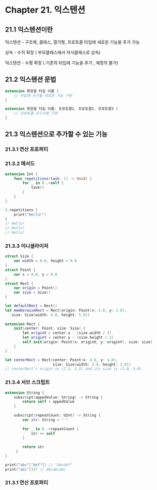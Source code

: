 <h1>Chapter 21. 익스텐션</h1>

<h2>21.1 익스텐션이란</h2>

익스텐션 - 구조체, 클래스, 열거형, 프로토콜 타입에 새로운 기능을 추가 가능

상속 - 수직 확장 ( 부모클래스에서 자식클래스로 상속)

익스텐션 - 수평 확장 ( 기존의 타입에 기능을 추가 , 재정의 불가)

<h2>21.2 익스텐션 문법</h2>


```swift
extension 확장할 타입 이름 {
    // 타입에 추가될 새로운 기능 구현
}
```

```swift
extension 확장할 타입 이름: 프로토콜1, 프로토콜2, 프로토콜3 {
    // 프로토콜 요구사항 구현
}
```

<h2>21.3 익스텐션으로 추가할 수 있는 기능</h2>

<h3>21.3.1 연산 프로퍼티</h3>

<h3>21.3.2 메서드</h3>

```swift
extension Int {
    func repetitions(task: () -> Void) {
        for _ in 0..<self {
            task()
        }
    }
}

3.repetitions {
    print("Hello!")
}
// Hello!
// Hello!
// Hello!
```
<h3>21.3.3 이니셜라이저</h3>

```swift
struct Size {
    var width = 0.0, height = 0.0
}
struct Point {
    var x = 0.0, y = 0.0
}
struct Rect {
    var origin = Point()
    var size = Size()
}

let defaultRect = Rect()
let memberwiseRect = Rect(origin: Point(x: 2.0, y: 2.0),
   size: Size(width: 5.0, height: 5.0))
   
extension Rect {
    init(center: Point, size: Size) {
        let originX = center.x - (size.width / 2)
        let originY = center.y - (size.height / 2)
        self.init(origin: Point(x: originX, y: originY), size: size)
    }
}

let centerRect = Rect(center: Point(x: 4.0, y: 4.0),
                      size: Size(width: 3.0, height: 3.0))
// centerRect's origin is (2.5, 2.5) and its size is (3.0, 3.0)
```

<h3>21.3.4 서브 스크립트</h3>

```swift
extension String {
    subscript(appedValue: String) -> String {
        return self + appedValue
    }
    
    subscript(repeatCount: UInt) -> String {
        var str: String = " "
        
        for _ in 0..<repeatCount {
            str += self
        }
        
        return str
     }
}

print("abc"["def"]) // "abcdef"
print("abc"[3]) // abcabcabc
```
<h3>21.3.1 연산 프로퍼티</h3>


